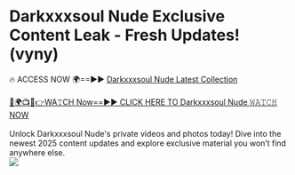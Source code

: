 # Darkxxxsoul Nude Exclusive Content Leak - Fresh Updates! (vyny)

🔥 ACCESS NOW 🌍==►► <a href="https://tinyurl.com/yc657z5k" rel="nofollow">Darkxxxsoul Nude Latest Collection</a>
<br><br>
[🔴🌍📺📱👉WA𝚃CH Now==►► CLICK HERE TO Darkxxxsoul Nude 𝚆𝙰𝚃𝙲𝙷 NOW](https://tinyurl.com/yc657z5k)
<br><br>
Unlock Darkxxxsoul Nude's private videos and photos today! Dive into the newest 2025 content updates and explore exclusive material you won’t find anywhere else.
<br>
<a href="https://tinyurl.com/yc657z5k" rel="nofollow" data-target="animated-image.originalLink"><img src="https://camo.githubusercontent.com/8a4f000d20f83aca3bf7ec5f350d767afa0574a8a352519fd8cfa583a6f93a33/68747470733a2f2f692e696d6775722e636f6d2f644a486b345a712e676966" data-canonical-src="https://i.imgur.com/dJHk4Zq.gif" style="max-width: 100%; display: inline-block;" data-target="animated-image.originalImage"></a>
<br>

